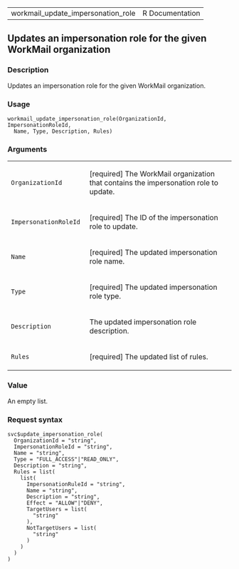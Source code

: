 <table style="width: 100%;">
<tbody>
<tr class="odd">
<td>workmail_update_impersonation_role</td>
<td style="text-align: right;">R Documentation</td>
</tr>
</tbody>
</table>

## Updates an impersonation role for the given WorkMail organization

### Description

Updates an impersonation role for the given WorkMail organization.

### Usage

    workmail_update_impersonation_role(OrganizationId, ImpersonationRoleId,
      Name, Type, Description, Rules)

### Arguments

<table>
<colgroup>
<col style="width: 35%" />
<col style="width: 65%" />
</colgroup>
<tbody>
<tr class="odd">
<td><code
id="workmail_update_impersonation_role_:_OrganizationId">OrganizationId</code></td>
<td><p>[required] The WorkMail organization that contains the
impersonation role to update.</p></td>
</tr>
<tr class="even">
<td><code
id="workmail_update_impersonation_role_:_ImpersonationRoleId">ImpersonationRoleId</code></td>
<td><p>[required] The ID of the impersonation role to update.</p></td>
</tr>
<tr class="odd">
<td><code
id="workmail_update_impersonation_role_:_Name">Name</code></td>
<td><p>[required] The updated impersonation role name.</p></td>
</tr>
<tr class="even">
<td><code
id="workmail_update_impersonation_role_:_Type">Type</code></td>
<td><p>[required] The updated impersonation role type.</p></td>
</tr>
<tr class="odd">
<td><code
id="workmail_update_impersonation_role_:_Description">Description</code></td>
<td><p>The updated impersonation role description.</p></td>
</tr>
<tr class="even">
<td><code
id="workmail_update_impersonation_role_:_Rules">Rules</code></td>
<td><p>[required] The updated list of rules.</p></td>
</tr>
</tbody>
</table>

### Value

An empty list.

### Request syntax

    svc$update_impersonation_role(
      OrganizationId = "string",
      ImpersonationRoleId = "string",
      Name = "string",
      Type = "FULL_ACCESS"|"READ_ONLY",
      Description = "string",
      Rules = list(
        list(
          ImpersonationRuleId = "string",
          Name = "string",
          Description = "string",
          Effect = "ALLOW"|"DENY",
          TargetUsers = list(
            "string"
          ),
          NotTargetUsers = list(
            "string"
          )
        )
      )
    )
